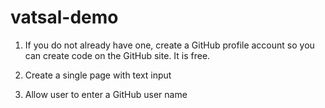 # vatsal-demo


1. If you do not already have one, create a GitHub profile account so you can create code on the GitHub site. It is free.

2. Create a single page with text input

3. Allow user to enter a GitHub user name
